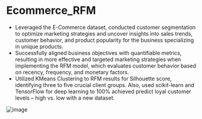 # Ecommerce_RFM

-	Leveraged the E-Commerce dataset, conducted customer segmentation to optimize marketing strategies and uncover insights into sales trends, customer behavior, and product popularity for the business specializing in unique products.
-	Successfully aligned business objectives with quantifiable metrics, resulting in more effective and targeted marketing strategies when implementing the RFM model, which evaluates customer behavior based on recency, frequency, and monetary factors.
-	Utilized KMeans Clustering to RFM results for Silhouette score, identifying three to five crucial client groups. Also, used scikit-learn and TensorFlow for deep learning to 100% achieved predict loyal customer levels – high vs. low with a new dataset.

![image](https://github.com/DzungDo82/Ecommerce_RFM/assets/138108830/f1a88b27-2a57-4646-8db0-b3556fe9b520)
